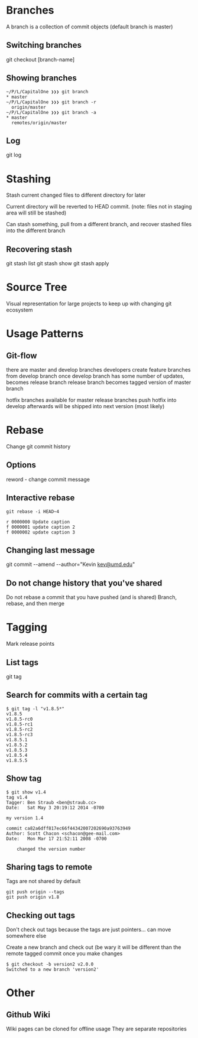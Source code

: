 # Branches
A branch is a collection of commit objects (default branch is master)

## Switching branches
git checkout [branch-name]

## Showing branches
```
~/P/L/CapitalOne ❯❯❯ git branch
* master
~/P/L/CapitalOne ❯❯❯ git branch -r
  origin/master
~/P/L/CapitalOne ❯❯❯ git branch -a
* master
  remotes/origin/master
```

## Log
git log

# Stashing
Stash current changed files to different directory for later

Current directory will be reverted to HEAD commit. (note: files not in staging area will still be stashed)

Can stash something, pull from a different branch, and recover stashed files into the different branch

## Recovering stash
git stash list
git stash show
git stash apply

# Source Tree
Visual representation for large projects to keep up with changing git ecosystem

# Usage Patterns

## Git-flow
there are master and develop branches
developers create feature branches from develop branch
once develop branch has some number of updates, becomes release branch
release branch becomes tagged version of master branch

hotfix branches available for master release branches
push hotfix into develop afterwards
will be shipped into next version (most likely)

# Rebase
Change git commit history

## Options
reword - change commit message

## Interactive rebase
```
git rebase -i HEAD~4

r 0000000 Update caption
f 0000001 update caption 2
f 0000002 update caption 3
```

## Changing last message
git commit --amend --author="Kevin <kev@umd.edu>"

## Do not change history that you've shared
Do not rebase a commit that you have pushed (and is shared)
Branch, rebase, and then merge

# Tagging
Mark release points

## List tags
git tag

## Search for commits with a certain tag
```
$ git tag -l "v1.8.5*"
v1.8.5
v1.8.5-rc0
v1.8.5-rc1
v1.8.5-rc2
v1.8.5-rc3
v1.8.5.1
v1.8.5.2
v1.8.5.3
v1.8.5.4
v1.8.5.5
```

## Show tag
```
$ git show v1.4
tag v1.4
Tagger: Ben Straub <ben@straub.cc>
Date:   Sat May 3 20:19:12 2014 -0700

my version 1.4

commit ca82a6dff817ec66f44342007202690a93763949
Author: Scott Chacon <schacon@gee-mail.com>
Date:   Mon Mar 17 21:52:11 2008 -0700

    changed the version number
```

## Sharing tags to remote
Tags are not shared by default

```
git push origin --tags
git push origin v1.8
```

## Checking out tags
Don't check out tags because the tags are just pointers... can move somewhere else

Create a new branch and check out (be wary it will be different than the remote tagged commit once you make changes

```
$ git checkout -b version2 v2.0.0
Switched to a new branch 'version2'
```

# Other

## Github Wiki
Wiki pages can be cloned for offline usage
They are separate repositories
